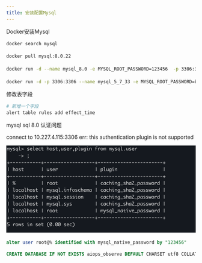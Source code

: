```yaml
---
title: 安装配置Mysql
---
```




Docker安装Mysql

```sh
docker search mysql

docker pull mysql:8.0.22

docker run -d --name mysql_8.0 -e MYSQL_ROOT_PASSWORD=123456  -p 3306:3306 mysql:8.0.22

docker run -d -p 3306:3306 --name mysql_5_7_33 -e MYSQL_ROOT_PASSWORD=bytedance_aiops_observe mysql:5.7.33
```







修改表字段

```sh
# 新增一个字段
alert table rules add effect_time 
```





mysql sql 8.0 认证问题

 connect to 10.227.4.115:3306 err: this authentication plugin is not supported

![image-20210417132924881](install_mysql/image-20210417132924881.png)

```sql
alter user root@% identified with mysql_native_password by "123456"
```





```sql
CREATE DATABASE IF NOT EXISTS aiops_observe DEFAULT CHARSET utf8 COLLATE utf8_general_ci;
```

